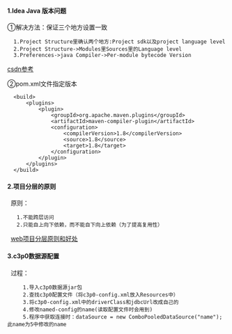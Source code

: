 #### 1.Idea Java 版本问题
  
   ①解决方法：保证三个地方设置一致
  
      1.Project Structure里确认两个地方:Project sdk以及project language level
      2.Project Structure->Modules里Sources里的Language level
      3.Preferences->java Compiler->Per-module bytecode Version
     
   [csdn参考](http://blog.csdn.net/thousa_ho/article/details/72867352)

   ②pom.xml文件指定版本

      <build>
          <plugins>
              <plugin>
                  <groupId>org.apache.maven.plugins</groupId>
                  <artifactId>maven-compiler-plugin</artifactId>
                  <configuration>
                      <compilerVersion>1.8</compilerVersion>
                      <source>1.8</source>
                      <target>1.8</target>
                  </configuration>
              </plugin>
          </plugins>
      </build>

#### 2.项目分层的原则

   原则：
   
       1.不能跨层访问
       2.只能自上向下依赖，而不能自下向上依赖（为了提高复用性）

   [web项目分层原则和好处](http://blog.csdn.net/chenxiang0207/article/details/8392862)
  
#### 3.c3p0数据源配置

   过程：
   
   ```
      1.导入c3p0数据源jar包  
      2.查找c3p0配置文件（将c3p0-config.xml放入Resources中）  
      3.将c3p0-config.xml中的driverClass和jdbcUrl改成自己的         
      4.修改named-config的name(读取配置文件时会用到)        
      5.程序中获取连接时：dataSource = new ComboPooledDataSource("name"); 此name为5中修改的name  
   ```
